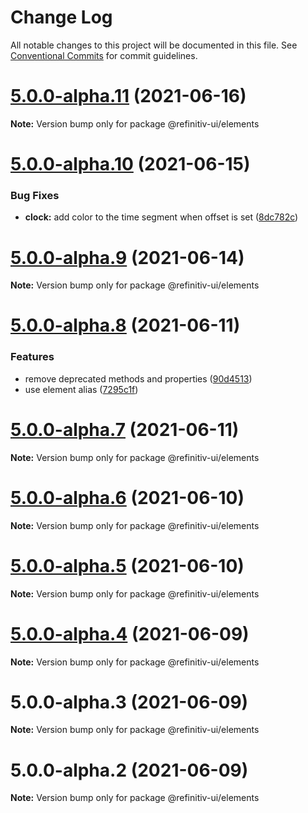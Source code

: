 # Change Log

All notable changes to this project will be documented in this file.
See [Conventional Commits](https://conventionalcommits.org) for commit guidelines.

# [5.0.0-alpha.11](https://git.sami.int.thomsonreuters.com/elf/refinitiv-ui/compare/@refinitiv-ui/elements@5.0.0-alpha.10...@refinitiv-ui/elements@5.0.0-alpha.11) (2021-06-16)

**Note:** Version bump only for package @refinitiv-ui/elements





# [5.0.0-alpha.10](https://git.sami.int.thomsonreuters.com/elf/refinitiv-ui/compare/@refinitiv-ui/elements@5.0.0-alpha.9...@refinitiv-ui/elements@5.0.0-alpha.10) (2021-06-15)


### Bug Fixes

* **clock:** add color to the time segment when offset is set ([8dc782c](https://git.sami.int.thomsonreuters.com/elf/refinitiv-ui/commits/8dc782c1929bc7ea66b023e1dabc89fbcd26945b))





# [5.0.0-alpha.9](https://git.sami.int.thomsonreuters.com/elf/refinitiv-ui/compare/@refinitiv-ui/elements@5.0.0-alpha.8...@refinitiv-ui/elements@5.0.0-alpha.9) (2021-06-14)

**Note:** Version bump only for package @refinitiv-ui/elements





# [5.0.0-alpha.8](https://git.sami.int.thomsonreuters.com/elf/refinitiv-ui/compare/@refinitiv-ui/elements@5.0.0-alpha.7...@refinitiv-ui/elements@5.0.0-alpha.8) (2021-06-11)


### Features

* remove deprecated methods and properties ([90d4513](https://git.sami.int.thomsonreuters.com/elf/refinitiv-ui/commits/90d4513ebff7c1825fe3d638b787408b5d993598))
* use element alias ([7295c1f](https://git.sami.int.thomsonreuters.com/elf/refinitiv-ui/commits/7295c1fc6ed702ea8558f60b0b589ceecf38360b))





# [5.0.0-alpha.7](https://git.sami.int.thomsonreuters.com/elf/refinitiv-ui/compare/@refinitiv-ui/elements@5.0.0-alpha.6...@refinitiv-ui/elements@5.0.0-alpha.7) (2021-06-11)

**Note:** Version bump only for package @refinitiv-ui/elements





# [5.0.0-alpha.6](https://git.sami.int.thomsonreuters.com/elf/refinitiv-ui/compare/@refinitiv-ui/elements@5.0.0-alpha.5...@refinitiv-ui/elements@5.0.0-alpha.6) (2021-06-10)

**Note:** Version bump only for package @refinitiv-ui/elements





# [5.0.0-alpha.5](https://git.sami.int.thomsonreuters.com/elf/refinitiv-ui/compare/@refinitiv-ui/elements@5.0.0-alpha.4...@refinitiv-ui/elements@5.0.0-alpha.5) (2021-06-10)

**Note:** Version bump only for package @refinitiv-ui/elements





# [5.0.0-alpha.4](https://git.sami.int.thomsonreuters.com/elf/refinitiv-ui/compare/@refinitiv-ui/elements@5.0.0-alpha.3...@refinitiv-ui/elements@5.0.0-alpha.4) (2021-06-09)

**Note:** Version bump only for package @refinitiv-ui/elements





# 5.0.0-alpha.3 (2021-06-09)

**Note:** Version bump only for package @refinitiv-ui/elements





# 5.0.0-alpha.2 (2021-06-09)

**Note:** Version bump only for package @refinitiv-ui/elements
